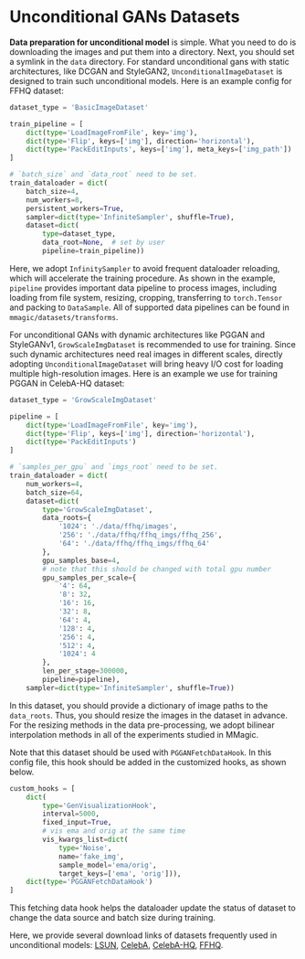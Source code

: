 # Unconditional GANs Datasets

**Data preparation for unconditional model** is simple. What you need to do is downloading the images and put them into a directory. Next, you should set a symlink in the `data` directory. For standard unconditional gans with static architectures, like DCGAN and StyleGAN2, `UnconditionalImageDataset` is designed to train such unconditional models. Here is an example config for FFHQ dataset:

```python
dataset_type = 'BasicImageDataset'

train_pipeline = [
    dict(type='LoadImageFromFile', key='img'),
    dict(type='Flip', keys=['img'], direction='horizontal'),
    dict(type='PackEditInputs', keys=['img'], meta_keys=['img_path'])
]

# `batch_size` and `data_root` need to be set.
train_dataloader = dict(
    batch_size=4,
    num_workers=8,
    persistent_workers=True,
    sampler=dict(type='InfiniteSampler', shuffle=True),
    dataset=dict(
        type=dataset_type,
        data_root=None,  # set by user
        pipeline=train_pipeline))
```

Here, we adopt `InfinitySampler` to avoid frequent dataloader reloading, which will accelerate the training procedure. As shown in the example, `pipeline` provides important data pipeline to process images, including loading from file system, resizing, cropping, transferring to `torch.Tensor` and packing to `DataSample`. All of supported data pipelines can be found in `mmagic/datasets/transforms`.

For unconditional GANs with dynamic architectures like PGGAN and StyleGANv1, `GrowScaleImgDataset` is recommended to use for training. Since such dynamic architectures need real images in different scales, directly adopting `UnconditionalImageDataset` will bring heavy I/O cost for loading multiple high-resolution images. Here is an example we use for training PGGAN in CelebA-HQ dataset:

```python
dataset_type = 'GrowScaleImgDataset'

pipeline = [
    dict(type='LoadImageFromFile', key='img'),
    dict(type='Flip', keys=['img'], direction='horizontal'),
    dict(type='PackEditInputs')
]

# `samples_per_gpu` and `imgs_root` need to be set.
train_dataloader = dict(
    num_workers=4,
    batch_size=64,
    dataset=dict(
        type='GrowScaleImgDataset',
        data_roots={
            '1024': './data/ffhq/images',
            '256': './data/ffhq/ffhq_imgs/ffhq_256',
            '64': './data/ffhq/ffhq_imgs/ffhq_64'
        },
        gpu_samples_base=4,
        # note that this should be changed with total gpu number
        gpu_samples_per_scale={
            '4': 64,
            '8': 32,
            '16': 16,
            '32': 8,
            '64': 4,
            '128': 4,
            '256': 4,
            '512': 4,
            '1024': 4
        },
        len_per_stage=300000,
        pipeline=pipeline),
    sampler=dict(type='InfiniteSampler', shuffle=True))
```

In this dataset, you should provide a dictionary of image paths to the `data_roots`. Thus, you should resize the images in the dataset in advance.
For the resizing methods in the data pre-processing, we adopt bilinear interpolation methods in all of the experiments studied in MMagic.

Note that this dataset should be used with `PGGANFetchDataHook`. In this config file, this hook should be added in the customized hooks, as shown below.

```python
custom_hooks = [
    dict(
        type='GenVisualizationHook',
        interval=5000,
        fixed_input=True,
        # vis ema and orig at the same time
        vis_kwargs_list=dict(
            type='Noise',
            name='fake_img',
            sample_model='ema/orig',
            target_keys=['ema', 'orig'])),
    dict(type='PGGANFetchDataHook')
]
```

This fetching data hook helps the dataloader update the status of dataset to change the data source and batch size during training.

Here, we provide several download links of datasets frequently used in unconditional models: [LSUN](http://dl.yf.io/lsun/), [CelebA](http://mmlab.ie.cuhk.edu.hk/projects/CelebA.html), [CelebA-HQ](https://drive.google.com/drive/folders/11Vz0fqHS2rXDb5pprgTjpD7S2BAJhi1P), [FFHQ](https://drive.google.com/drive/folders/1u2xu7bSrWxrbUxk-dT-UvEJq8IjdmNTP).
